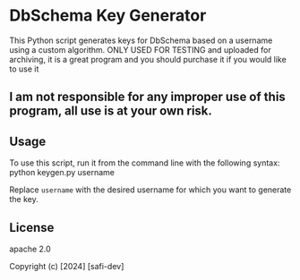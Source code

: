 # DbSchema Key Generator

This Python script generates keys for DbSchema based on a username using a custom algorithm. ONLY USED FOR TESTING and uploaded for archiving, it is a great program and you should purchase it if you would like to use it 

## I am not responsible for any improper use of this program, all use is at your own risk.

## Usage

To use this script, run it from the command line with the following syntax: python keygen.py username


Replace `username` with the desired username for which you want to generate the key.

## License
apache 2.0 

Copyright (c) [2024] [safi-dev]
